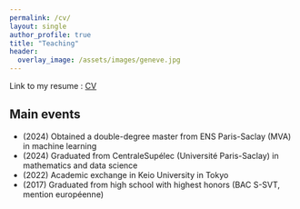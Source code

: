 ```yaml
---
permalink: /cv/
layout: single
author_profile: true
title: "Teaching"
header:
  overlay_image: /assets/images/geneve.jpg
---
```


Link to my resume : [CV](https://github.com/user-attachments/files/18452604/CV.pdf)

## Main events

- (2024) Obtained a double-degree master from ENS Paris-Saclay (MVA) in machine learning
- (2024) Graduated from CentraleSupélec (Université Paris-Saclay) in mathematics and data science
- (2022) Academic exchange in Keio University in Tokyo
- (2017) Graduated from high school with highest honors (BAC S-SVT, mention européenne)
